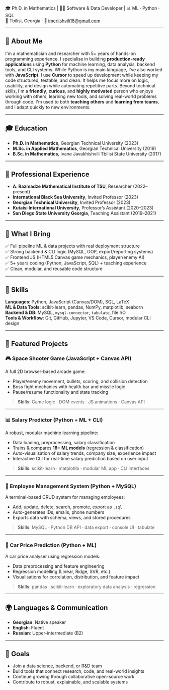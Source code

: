 🎓 Ph.D. in Mathematics | 🧑‍💻 Software & Data Developer | 📊 ML · Python · SQL  
📍 Tbilisi, Georgia · 📧 imerlishvili18@gmail.com

---

## 👋 About Me

I'm a mathematician and researcher with 5+ years of hands-on programming experience. I specialise in building **production-ready applications** using **Python** for machine learning, data analysis, backend tools, and CLI systems. While Python is my main language, I’ve also worked with **JavaScript**. I use **Cursor** to speed up development while keeping my code structured, testable, and clean. It helps me focus more on logic, usability, and design while automating repetitive parts. Beyond technical skills, I'm a **friendly**, **curious**, and **highly motivated** person who enjoys working with others, learning new tools, and solving real-world problems through code. I'm used to both **teaching others** and **learning from teams**, and I adapt quickly to new environments.

---

## 🎓 Education
- **Ph.D. in Mathematics**, Georgian Technical University (2023)
- **M.Sc. in Applied Mathematics**, Georgian Technical University (2019)
- **B.Sc. in Mathematics**, Ivane Javakhishvili Tbilisi State University (2017)

---

## 💼 Professional Experience

- **A. Razmadze Mathematical Institute of TSU**, Researcher (2022–present)
- **International Black Sea University**, Invited Professor (2023)
- **Georgian Technical University**, Invited Professor (2023)
- **Kutaisi International University**, Professor’s Assistant (2020–2023)
- **San Diego State University Georgia**, Teaching Assistant (2019–2021)

---

## 🧠 What I Bring

✅ Full pipeline ML & data projects with real deployment structure  
✅ Strong backend & CLI logic (MySQL, OOP, export/reporting systems)  
✅ Frontend JS (HTML5 Canvas game mechanics, player/enemy AI)  
✅ 5+ years coding (Python, JavaScript, SQL) + teaching experience  
✅ Clean, modular, and reusable code structure

---

## 🧰 Skills

**Languages**: Python, JavaScript (Canvas/DOM), SQL, LaTeX  
**ML & Data Tools**: scikit-learn, pandas, NumPy, matplotlib, seaborn  
**Backend & DB**: MySQL, `mysql-connector`, `tabulate`, file I/O  
**Tools & Workflow**: Git, GitHub, Jupyter, VS Code, Cursor, modular CLI design

---

## 📁 Featured Projects

### 🎮 Space Shooter Game (JavaScript + Canvas API)  
A full 2D browser-based arcade game:
- Player/enemy movement, bullets, scoring, and collision detection  
- Boss fight mechanics with health bar and missile logic  
- Pause/resume functionality and state tracking  
> **Skills**: Game logic · DOM events · JS animations · Canvas API

---

### 📊 Salary Predictor (Python + ML + CLI)  
A robust, modular machine learning pipeline:
- Data loading, preprocessing, salary classification  
- Trains & compares **18+ ML models** (regression & classification)  
- Auto-visualisation of salary trends, company size, experience impact  
- Interactive CLI for real-time salary prediction based on user input  
> **Skills**: scikit-learn · matplotlib · modular ML app · CLI interfaces

---

### 👥 Employee Management System (Python + MySQL)  
A terminal-based CRUD system for managing employees:
- Add, update, delete, search, promote, export as `.sql`  
- Auto-generates IDs, emails, phone numbers  
- Exports data with schema, views, and stored procedures  
> **Skills**: MySQL · Python DB API · data export · console UI · tabulate

---

### 🚗 Car Price Prediction (Python + ML)  
A car price analyser using regression models:
- Data preprocessing and feature engineering  
- Regression modelling (Linear, Ridge, SVR, etc.)  
- Visualisations for correlation, distribution, and feature impact  
> **Skills**: pandas · scikit-learn · exploratory data analysis · regression

---

## 🌍 Languages & Communication

- **Georgian**: Native speaker  
- **English**: Fluent  
- **Russian**: Upper-intermediate (B2)

---

## 🎯 Goals

- Join a data science, backend, or R&D team  
- Build tools that connect research, code, and real-world insights  
- Continue growing through collaborative open-source work  
- Contribute to robust, explainable, and scalable systems
